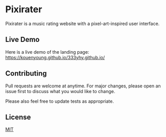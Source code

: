 # Pixirater

Pixirater is a music rating website with a pixel-art-inspired user interface.

## Live Demo

Here is a live demo of the landing page: https://kouenyoung.github.io/333yhy.github.io/

## Contributing
Pull requests are welcome at anytime. For major changes, please open an issue first to discuss what you would like to change.

Please also feel free to update tests as appropriate.

## License
[MIT](https://choosealicense.com/licenses/mit/)
